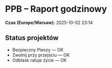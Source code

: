 # PPB – Raport godzinowy
**Czas (Europe/Warsaw):** 2025-10-02 23:14

## Status projektów
- Bezpieczny Pieszy — OK
- Zwolnij przy przejściu — OK
- Odblask ratuje życie — OK

